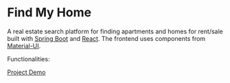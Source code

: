 # Find My Home

A real estate search platform for finding apartments and homes for rent/sale built with [Spring Boot](https://spring.io/projects/spring-boot) and [React](https://reactjs.org). The frontend uses components from [Material-UI](https://material-ui.com).

Functionalities:

  
[Project Demo](http://54.193.102.143:8080)

